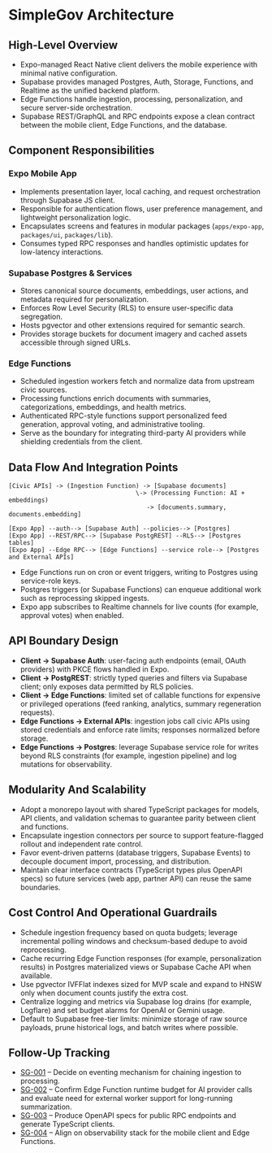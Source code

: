 # SimpleGov Architecture

## High-Level Overview
- Expo-managed React Native client delivers the mobile experience with minimal native configuration.
- Supabase provides managed Postgres, Auth, Storage, Functions, and Realtime as the unified backend platform.
- Edge Functions handle ingestion, processing, personalization, and secure server-side orchestration.
- Supabase REST/GraphQL and RPC endpoints expose a clean contract between the mobile client, Edge Functions, and the database.

## Component Responsibilities

### Expo Mobile App
- Implements presentation layer, local caching, and request orchestration through Supabase JS client.
- Responsible for authentication flows, user preference management, and lightweight personalization logic.
- Encapsulates screens and features in modular packages (`apps/expo-app`, `packages/ui`, `packages/lib`).
- Consumes typed RPC responses and handles optimistic updates for low-latency interactions.

### Supabase Postgres & Services
- Stores canonical source documents, embeddings, user actions, and metadata required for personalization.
- Enforces Row Level Security (RLS) to ensure user-specific data segregation.
- Hosts pgvector and other extensions required for semantic search.
- Provides storage buckets for document imagery and cached assets accessible through signed URLs.

### Edge Functions
- Scheduled ingestion workers fetch and normalize data from upstream civic sources.
- Processing functions enrich documents with summaries, categorizations, embeddings, and health metrics.
- Authenticated RPC-style functions support personalized feed generation, approval voting, and administrative tooling.
- Serve as the boundary for integrating third-party AI providers while shielding credentials from the client.

## Data Flow And Integration Points

```text
[Civic APIs] -> (Ingestion Function) -> [Supabase documents]
                                   \-> (Processing Function: AI + embeddings)
                                      -> [documents.summary, documents.embedding]

[Expo App] --auth--> [Supabase Auth] --policies--> [Postgres]
[Expo App] --REST/RPC--> [Supabase PostgREST] --RLS--> [Postgres tables]
[Expo App] --Edge RPC--> [Edge Functions] --service role--> [Postgres and External APIs]
```

- Edge Functions run on cron or event triggers, writing to Postgres using service-role keys.
- Postgres triggers (or Supabase Functions) can enqueue additional work such as reprocessing skipped ingests.
- Expo app subscribes to Realtime channels for live counts (for example, approval votes) when enabled.

## API Boundary Design
- **Client -> Supabase Auth**: user-facing auth endpoints (email, OAuth providers) with PKCE flows handled in Expo.
- **Client -> PostgREST**: strictly typed queries and filters via Supabase client; only exposes data permitted by RLS policies.
- **Client -> Edge Functions**: limited set of callable functions for expensive or privileged operations (feed ranking, analytics, summary regeneration requests).
- **Edge Functions -> External APIs**: ingestion jobs call civic APIs using stored credentials and enforce rate limits; responses normalized before storage.
- **Edge Functions -> Postgres**: leverage Supabase service role for writes beyond RLS constraints (for example, ingestion pipeline) and log mutations for observability.

## Modularity And Scalability
- Adopt a monorepo layout with shared TypeScript packages for models, API clients, and validation schemas to guarantee parity between client and functions.
- Encapsulate ingestion connectors per source to support feature-flagged rollout and independent rate control.
- Favor event-driven patterns (database triggers, Supabase Events) to decouple document import, processing, and distribution.
- Maintain clear interface contracts (TypeScript types plus OpenAPI specs) so future services (web app, partner API) can reuse the same boundaries.

## Cost Control And Operational Guardrails
- Schedule ingestion frequency based on quota budgets; leverage incremental polling windows and checksum-based dedupe to avoid reprocessing.
- Cache recurring Edge Function responses (for example, personalization results) in Postgres materialized views or Supabase Cache API when available.
- Use pgvector IVFFlat indexes sized for MVP scale and expand to HNSW only when document counts justify the extra cost.
- Centralize logging and metrics via Supabase log drains (for example, Logflare) and set budget alarms for OpenAI or Gemini usage.
- Default to Supabase free-tier limits: minimize storage of raw source payloads, prune historical logs, and batch writes where possible.

## Follow-Up Tracking
- [SG-001](planning/backlog.md#sg-001-select-ingestion-event-orchestration-path) – Decide on eventing mechanism for chaining ingestion to processing.
- [SG-002](planning/backlog.md#sg-002-validate-edge-function-runtime-budgets) – Confirm Edge Function runtime budget for AI provider calls and evaluate need for external worker support for long-running summarization.
- [SG-003](planning/backlog.md#sg-003-publish-openapi-specs-for-rpc-endpoints) – Produce OpenAPI specs for public RPC endpoints and generate TypeScript clients.
- [SG-004](planning/backlog.md#sg-004-select-observability-stack-for-clients-and-functions) – Align on observability stack for the mobile client and Edge Functions.

